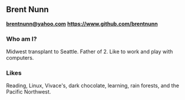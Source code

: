 ## Brent Nunn

**[brentnunn@yahoo.com](mailto:brentnunn@yahoo.com)**
**https://www.github.com/brentnunn**

### Who am I?
Midwest transplant to Seattle.  Father of 2.  Like to work and play with computers.

### Likes
Reading, Linux, Vivace's, dark chocolate, learning, rain forests, and the Pacific Northwest.
